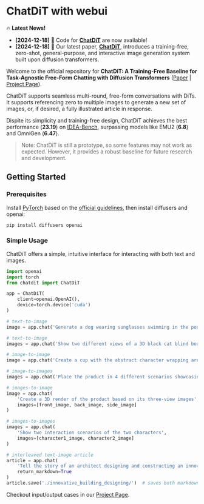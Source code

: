 # ChatDiT with webui

🔥 **Latest News!**

- **[2024-12-18]** 📂 Code for **[ChatDiT](https://arxiv.org/abs/2412.12571)** are now available!
- **[2024-12-18]** 📜 Our latest paper, **[ChatDiT](https://arxiv.org/abs/2412.12571)**, introduces a training-free, zero-shot, general-purpose, and interactive image generation system built upon diffusion transformers.

Welcome to the official repository for **ChatDiT: A Training-Free Baseline for Task-Agnostic Free-Form Chatting with Diffusion Transformers** ([Paper](https://arxiv.org/abs/2412.12571) | [Project Page](https://ali-vilab.github.io/ChatDiT-Page/)).

ChatDiT supports seamless multi-round, free-form conversations with DiTs. It supports referencing zero to multiple images to generate a new set of images, or, if desired, a fully illustrated article in response.

Dispite its simplicity and training-free design, ChatDiT achieves the best performance (**23.19**) on [IDEA-Bench](https://ali-vilab.github.io/IDEA-Bench-Page/), surpassing models like EMU2 (**6.8**) and OmniGen (**6.47**).

> Note: ChatDiT is still a prototype, so some features may not work as expected. However, it provides a robust baseline for future research and development.

## Getting Started

### Prerequisites

Install [PyTorch](https://pytorch.org/) based on the [official guidelines](https://pytorch.org/get-started/locally/), then install diffusers and openai:

```bash
pip install diffusers openai
```

### Simple Usage

ChatDiT offers a simple, intuitive interface for interacting with both text and images.

```python
import openai
import torch
from chatdit import ChatDiT

app = ChatDiT(
    client=openai.OpenAI(),
    device=torch.device('cuda')
)

# text-to-image
image = app.chat('Generate a dog wearing sunglasses swimming in the pool')[0]

# text-to-image
images = app.chat('Show two different views of a 3D black cat blind box')

# image-to-image
image = app.chat('Create a cup with the abstract character wrapping around it', images=[input_image])[0]

# image-to-images
images = app.chat('Place the product in 4 different scenarios showcasing its usages', images=[input_image])

# images-to-image
image = app.chat(
    'Create a 3D render of the product based on its three-view images',
    images=[front_image, back_image, side_image]
)

# images-to-images
images = app.chat(
    'Show two interaction scenarios of the two characters',
    images=[character1_image, character2_image]
)

# interleaved text-image article
article = app.chat(
    'Tell the story of an architect designing and constructing an innovative building. Images should show the various stages from initial sketches to completed building.',
    return_markdown=True
)
article.save('./innovative_building_designing/')  # saves both markdown and images
```

Checkout input/output cases in our [Project Page](https://ali-vilab.github.io/ChatDiT-Page/).

